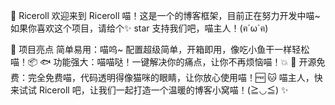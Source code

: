 
🎉 Riceroll
欢迎来到 Riceroll 喵！这是一个的博客框架，目前正在努力开发中喵~ 如果你喜欢这个项目，请给个✨ star 支持我们吧，喵主人！(ฅ´ω`ฅ)

🌈 项目亮点 
简单易用：喵呜~ 配置超级简单，开箱即用，像吃小鱼干一样轻松喵！📦 🐟
功能强大：喵喵哒！一键解决你的痛点，让你不再烦恼喵！💥 🐾
开源免费：完全免费喵，代码透明得像猫咪的眼睛，让你放心使用喵！🆓 🐱
喵主人，快来试试 Riceroll 吧，让我们一起打造一个温暖的博客小窝喵！(≧◡≦) ✨
